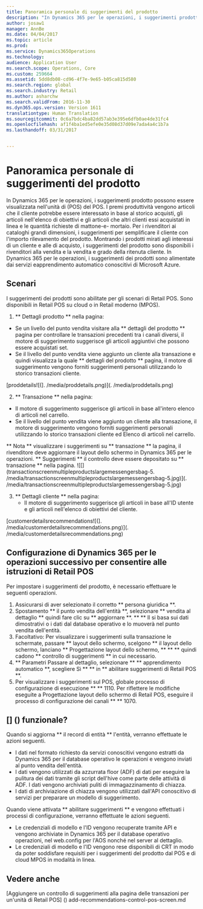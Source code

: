 ```yaml
---
title: Panoramica personale di suggerimenti del prodotto
description: "In Dynamics 365 per le operazioni, i suggerimenti prodotto possono essere visualizzata nell&quot;unità di (POS) del POS. I premi produttività vengono articoli che il cliente potrebbe essere interessato in base al storico acquisti, gli articoli nell&quot;elenco di obiettivi e gli articoli che altri clienti essi acquistati in linea e le quantità richieste di mattone-e- mortaio. Per i rivenditori ai cataloghi grandi dimensioni, i suggerimenti per semplificare il cliente con l&quot;importo rilevamento del prodotto. Montrando i prodotti mirati agli interessi di un cliente e alle di acquisto, i suggerimenti del prodotto sono disponibili i rivenditori alla vendita e la vendita e grado della ritenuta cliente. In Dynamics 365 per le operazioni, i suggerimenti dei prodotti sono alimentate dai servizi eapprendimento automatico conoscitivi di Microsoft Azure."
author: josaw1
manager: AnnBe
ms.date: 04/04/2017
ms.topic: article
ms.prod: 
ms.service: Dynamics365Operations
ms.technology: 
audience: Application User
ms.search.scope: Operations, Core
ms.custom: 259664
ms.assetid: 5dd8db08-cd96-4f7e-9e65-b05ca815d580
ms.search.region: global
ms.search.industry: Retail
ms.author: asharchw
ms.search.validFrom: 2016-11-30
ms.dyn365.ops.version: Version 1611
translationtype: Human Translation
ms.sourcegitcommit: 0c6a7bdc4ba82dd57ab3e395e6dfb0ae4de31fc4
ms.openlocfilehash: af1f4ba1ed5efe0e35d08d37d09e7ada4a4c1b7a
ms.lasthandoff: 03/31/2017


---
```


# <a name="personalized-product-recommendations-overview"></a>Panoramica personale di suggerimenti del prodotto

In Dynamics 365 per le operazioni, i suggerimenti prodotto possono essere visualizzata nell'unità di (POS) del POS. I premi produttività vengono articoli che il cliente potrebbe essere interessato in base al storico acquisti, gli articoli nell'elenco di obiettivi e gli articoli che altri clienti essi acquistati in linea e le quantità richieste di mattone-e- mortaio. Per i rivenditori ai cataloghi grandi dimensioni, i suggerimenti per semplificare il cliente con l'importo rilevamento del prodotto. Montrando i prodotti mirati agli interessi di un cliente e alle di acquisto, i suggerimenti del prodotto sono disponibili i rivenditori alla vendita e la vendita e grado della ritenuta cliente. In Dynamics 365 per le operazioni, i suggerimenti dei prodotti sono alimentate dai servizi eapprendimento automatico conoscitivi di Microsoft Azure.

<a name="scenarios"></a>Scenari
---------

I suggerimenti dei prodotti sono abilitate per gli scenari di Retail POS. Sono disponibili in Retail POS su cloud o in Retail moderno (MPOS).

1.  ** Dettagli prodotto ** nella pagina:

-   Se un livello del punto vendita visitare alla ** dettagli del prodotto ** pagina per controllare le transazioni precedenti tra i canali diversi, il motore di suggerimento suggerisce gli articoli aggiuntivi che possono essere acquistati set.
-   Se il livello del punto vendita viene aggiunto un cliente alla transazione e quindi visualizza la quale ** dettagli del prodotto ** pagina, il motore di suggerimento vengono forniti suggerimenti personali utilizzando lo storico transazioni cliente.

[proddetails![(]. /media/proddetails.png)](. /media/proddetails.png)

2.  ** Transazione ** nella pagina:

-   Il motore di suggerimento suggerisce gli articoli in base all'intero elenco di articoli nel carrello.
-   Se il livello del punto vendita viene aggiunto un cliente alla transazione, il motore di suggerimento vengono forniti suggerimenti personali utilizzando lo storico transazioni cliente ed Elenco di articoli nel carrello.

** Nota ** visualizzare i suggerimenti su ** transazione ** la pagina, il rivenditore deve aggiornare il layout dello schermo in Dynamics 365 per le operazioni. ** Suggerimenti ** il controllo deve essere depositato su ** transazione ** nella pagina. ![[] (transactionscreenmultipleproductslargemessengersbag-5. /media/transactionscreenmultipleproductslargemessengersbag-5.jpg)](. /media/transactionscreenmultipleproductslargemessengersbag-5.jpg)

3.  ** Dettagli cliente ** nella pagina:
    -   Il motore di suggerimento suggerisce gli articoli in base all'ID utente e gli articoli nell'elenco di obiettivi del cliente.

[customerdetailsrecommendations![(]. /media/customerdetailsrecommendations.png)](. /media/customerdetailsrecommendations.png)

## <a name="configure-dynamics-365-for-operations-to-enable-pos-recommendations"></a>Configurazione di Dynamics 365 per le operazioni successivo per consentire alle istruzioni di Retail POS
Per impostare i suggerimenti del prodotto, è necessario effettuare le seguenti operazioni.

1.  Assicurarsi di aver selezionato il corretto ** persona giuridica **.
2.  Spostamento ** il punto vendita dell'entità **, selezionare ** vendita al dettaglio ** quindi fare clic su ** aggiornare **. ** ** Il si basa sui dati dimostrativi o i dati dal database operativo e lo muoverà nel punto vendita dell'entità.
3.  Facoltativo: Per visualizzare i suggerimenti sulla transazione le schermate, passare ** layout dello schermo, scelgono ** il layout dello schermo, lanciano ** Progettazione layout dello schermo, ** ** ** quindi cadono ** controllo di suggerimenti ** in cui necessario.
4.  ** Parametri Passare al dettaglio, selezionare ** ** apprendimento automatico **, scegliere Sì ** ** in ** abilitare suggerimenti di Retail POS **.
5.  Per visualizzare i suggerimenti sul POS, globale processo di configurazione di esecuzione ** ** 1110. Per riflettere le modifiche eseguite a Progettazione layout dello schermo di Retail POS, eseguire il processo di configurazione dei canali ** ** 1070.

## <a name="how-does-it-work"></a>[] () funzionale?
Quando si aggiorna ** il record di entità ** l'entità, verranno effettuate le azioni seguenti.

-   I dati nel formato richiesto da servizi conoscitivi vengono estratti da Dynamics 365 per il database operativo le operazioni e vengono inviati al punto vendita dell'entità.
-   I dati vengono utilizzati da azzurrata floor (ADF) di dati per eseguire la pulitura dei dati tramite gli script dell'hive come parte delle attività di ADF. I dati vengono archiviati puliti di immagazzinamento di chiazza.
-   I dati di archiviazione di chiazza vengono utilizzati dall'API conoscitivo di servizi per preparare un modello di suggerimento.

Quando viene attivata ** abilitare suggerimenti ** e vengono effettuati i processi di configurazione, verranno effettuate le azioni seguenti.

-   Le credenziali di modello e l'ID vengono recuperate tramite API e vengono archiviate in Dynamics 365 per il database operativo operazioni, nel web.config per l'AOS nonché nel server al dettaglio.
-   Le credenziali di modello e l'ID vengono rese disponibili di CRT in modo da poter soddisfare requisiti per i suggerimenti del prodotto dal POS e di cloud MPOS in modalità in linea.


<a name="see-also"></a>Vedere anche
--------

[Aggiungere un controllo di suggerimenti alla pagina delle transazioni per un'unità di Retail POS] () add-recommendations-control-pos-screen.md


